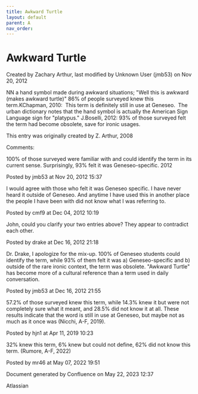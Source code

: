 ```yaml
---
title: Awkward Turtle
layout: default
parent: A
nav_order:
---
```


# Awkward Turtle

Created by  Zachary Arthur, last modified by  Unknown User (jmb53) on Nov 20, 2012

NN a hand symbol made during awkward situations; &quot;Well this is awkward (makes awkward turtle)&quot; 86% of people surveyed knew this term.KChapman, 2010:  This term is definitely still in use at Geneseo.  The urban dictionary notes that the hand symbol is actually the American Sign Language sign for &quot;platypus.&quot; J.Boselli, 2012: 93% of those surveyed felt the term had become obsolete, save for ironic usages. 

This entry was originally created by Z. Arthur, 2008

Comments:

100% of those surveyed were familiar with and could identify the term in its current sense. Surprisingly, 93% felt it was Geneseo-specific. 2012

Posted by jmb53 at Nov 20, 2012 15:37

I would agree with those who felt it was Geneseo specific. I have never heard it outside of Geneseo. And anytime I have used this in another place the people I have been with did not know what I was referring to. 

Posted by cmf9 at Dec 04, 2012 10:19

John, could you clarify your two entries above? They appear to contradict each other.

Posted by drake at Dec 16, 2012 21:18

Dr. Drake, I apologize for the mix-up. 100% of Geneseo students could identify the term, while 93% of them felt it was a) Geneseo-specific and b) outside of the rare ironic context, the term was obsolete. &quot;Awkward Turtle&quot; has become more of a cultural reference than a term used in daily conversation.

Posted by jmb53 at Dec 16, 2012 21:55

57.2% of those surveyed knew this term, while 14.3% knew it but were not completely sure what it meant, and 28.5% did not know it at all. These results indicate that the word is still in use at Geneseo, but maybe not as much as it once was (Nicchi, A-F, 2019). 

Posted by hjn1 at Apr 11, 2019 10:23

32% knew this term, 6% knew but could not define, 62% did not know this term. (Rumore, A-F, 2022)

Posted by mr46 at May 07, 2022 19:51

Document generated by Confluence on May 22, 2023 12:37

Atlassian
